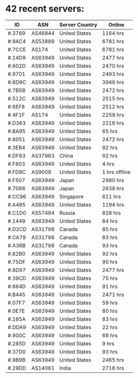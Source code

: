 # 42 recent servers:

| ID | ASN | Server Country | Online |
| ------ | ------ | ------ | ------ |
| #.3769 | AS46844 | United States | 1164 hrs |
| #.9AC4 | AS53889 | United States | 6781 hrs |
| #.7CCE | AS174 | United States | 6781 hrs |
| #.14D9 | AS63949 | United States | 2477 hrs |
| #.602D | AS63949 | United States | 2470 hrs |
| #.9701 | AS63949 | United States | 2493 hrs |
| #.6D9C | AS63949 | United States | 3946 hrs |
| #.7B5B | AS63949 | United States | 2472 hrs |
| #.512C | AS63949 | United States | 2515 hrs |
| #.6EF8 | AS63949 | United States | 2512 hrs |
| #.4F1F | AS174 | United States | 2259 hrs |
| #.D363 | AS63949 | United States | 2216 hrs |
| #.BA95 | AS63949 | United States | 65 hrs |
| #.8051 | AS63949 | United States | 2472 hrs |
| #.3EB4 | AS63949 | United States | 92 hrs |
| #.DF83 | AS37963 | China | 92 hrs |
| #.F803 | AS63949 | United States | 4 hrs |
| #.FD8C | AS9009 | United States | 1 hrs offline |
| #.F507 | AS63949 | Japan | 2980 hrs |
| #.7066 | AS63949 | Japan | 2638 hrs |
| #.CC96 | AS63949 | Singapore | 611 hrs |
| #.A495 | AS63949 | United States | 1194 hrs |
| #.C1D0 | AS57494 | Russia | 828 hrs |
| #.1449 | AS63949 | United States | 84 hrs |
| #.D2CD | AS31798 | Canada | 85 hrs |
| #.CA79 | AS31798 | Canada | 83 hrs |
| #.A36B | AS31798 | Canada | 93 hrs |
| #.82B0 | AS63949 | United States | 92 hrs |
| #.75DF | AS63949 | United States | 90 hrs |
| #.8D97 | AS63949 | United States | 2477 hrs |
| #.39CD | AS63949 | United States | 75 hrs |
| #.664D | AS63949 | United States | 91 hrs |
| #.B445 | AS63949 | United States | 2471 hrs |
| #.07F7 | AS63949 | United States | 59 hrs |
| #.0E7E | AS63949 | United States | 80 hrs |
| #.165A | AS63949 | United States | 83 hrs |
| #.DDA9 | AS63949 | United States | 22 hrs |
| #.900C | AS63949 | United States | 68 hrs |
| #.285D | AS63949 | United States | 9 hrs |
| #.37D0 | AS63949 | United States | 93 hrs |
| #.9B9B | AS63949 | United States | 2465 hrs |
| #.29DD | AS14061 | India | 2716 hrs |

